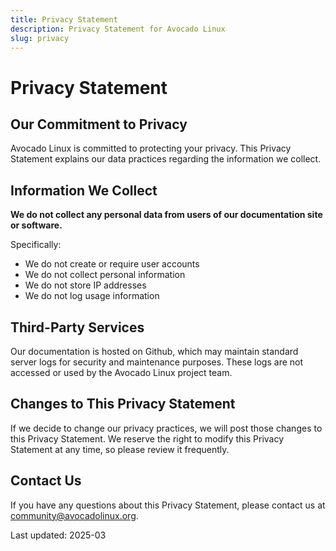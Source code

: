 ```yaml
---
title: Privacy Statement
description: Privacy Statement for Avocado Linux
slug: privacy
---
```


# Privacy Statement

## Our Commitment to Privacy

Avocado Linux is committed to protecting your privacy. This Privacy Statement explains our data practices regarding the information we collect.

## Information We Collect

**We do not collect any personal data from users of our documentation site or software.**

Specifically:

- We do not create or require user accounts
- We do not collect personal information
- We do not store IP addresses
- We do not log usage information

## Third-Party Services

Our documentation is hosted on Github, which may maintain standard server logs for security and maintenance purposes. These logs are not accessed or used by the Avocado Linux project team.

## Changes to This Privacy Statement

If we decide to change our privacy practices, we will post those changes to this Privacy Statement. We reserve the right to modify this Privacy Statement at any time, so please review it frequently.

## Contact Us

If you have any questions about this Privacy Statement, please contact us at community@avocadolinux.org.

Last updated: 2025-03
